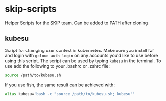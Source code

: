 # skip-scripts
Helper Scripts for the SKIP team. Can be added to PATH after cloning


## kubesu
Script for changing user context in kubernetes. Make sure you install fzf
and login with `gcloud auth login` on any accounts you'd like to use before using this script.
The script can be used by typing `kubesu` in the terminal.
To use add the following to your .bashrc or .zshrc file:
```bash
source /path/to/kubesu.sh
```
If you use fish, the same result can be achieved with:
```bash
alias kubesu='bash -c "source /path/to/kubesu.sh; kubesu"'
```
